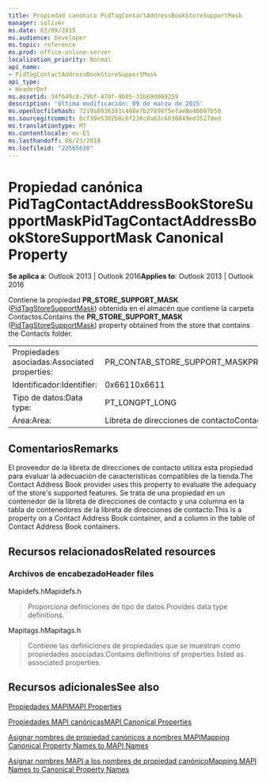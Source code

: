 ```yaml
---
title: Propiedad canónica PidTagContactAddressBookStoreSupportMask
manager: soliver
ms.date: 03/09/2015
ms.audience: Developer
ms.topic: reference
ms.prod: office-online-server
localization_priority: Normal
api_name:
- PidTagContactAddressBookStoreSupportMask
api_type:
- HeaderDef
ms.assetid: 34f649c8-29bf-470f-9b05-31b69d069259
description: 'Última modificación: 09 de marzo de 2015'
ms.openlocfilehash: 7219a8936381c498e7b27898f5efae8e40697b59
ms.sourcegitcommit: 0cf39e5382b8c6f236c8a63c6036849ed3527ded
ms.translationtype: MT
ms.contentlocale: es-ES
ms.lasthandoff: 08/23/2018
ms.locfileid: "22565616"
---
```

# <a name="pidtagcontactaddressbookstoresupportmask-canonical-property"></a><span data-ttu-id="ddb37-103">Propiedad canónica PidTagContactAddressBookStoreSupportMask</span><span class="sxs-lookup"><span data-stu-id="ddb37-103">PidTagContactAddressBookStoreSupportMask Canonical Property</span></span>

  
  
<span data-ttu-id="ddb37-104">**Se aplica a**: Outlook 2013 | Outlook 2016</span><span class="sxs-lookup"><span data-stu-id="ddb37-104">**Applies to**: Outlook 2013 | Outlook 2016</span></span> 
  
<span data-ttu-id="ddb37-105">Contiene la propiedad **PR_STORE_SUPPORT_MASK** ([PidTagStoreSupportMask](pidtagcontactaddressbookstoresupportmask-canonical-property.md)) obtenida en el almacén que contiene la carpeta Contactos.</span><span class="sxs-lookup"><span data-stu-id="ddb37-105">Contains the **PR_STORE_SUPPORT_MASK** ([PidTagStoreSupportMask](pidtagcontactaddressbookstoresupportmask-canonical-property.md)) property obtained from the store that contains the Contacts folder.</span></span>
  
|||
|:-----|:-----|
|<span data-ttu-id="ddb37-106">Propiedades asociadas:</span><span class="sxs-lookup"><span data-stu-id="ddb37-106">Associated properties:</span></span>  <br/> |<span data-ttu-id="ddb37-107">PR_CONTAB_STORE_SUPPORT_MASK</span><span class="sxs-lookup"><span data-stu-id="ddb37-107">PR_CONTAB_STORE_SUPPORT_MASK</span></span>  <br/> |
|<span data-ttu-id="ddb37-108">Identificador:</span><span class="sxs-lookup"><span data-stu-id="ddb37-108">Identifier:</span></span>  <br/> |<span data-ttu-id="ddb37-109">0x6611</span><span class="sxs-lookup"><span data-stu-id="ddb37-109">0x6611</span></span>  <br/> |
|<span data-ttu-id="ddb37-110">Tipo de datos:</span><span class="sxs-lookup"><span data-stu-id="ddb37-110">Data type:</span></span>  <br/> |<span data-ttu-id="ddb37-111">PT_LONG</span><span class="sxs-lookup"><span data-stu-id="ddb37-111">PT_LONG</span></span>  <br/> |
|<span data-ttu-id="ddb37-112">Área:</span><span class="sxs-lookup"><span data-stu-id="ddb37-112">Area:</span></span>  <br/> |<span data-ttu-id="ddb37-113">Libreta de direcciones de contacto</span><span class="sxs-lookup"><span data-stu-id="ddb37-113">Contact address book</span></span>  <br/> |
   
## <a name="remarks"></a><span data-ttu-id="ddb37-114">Comentarios</span><span class="sxs-lookup"><span data-stu-id="ddb37-114">Remarks</span></span>

<span data-ttu-id="ddb37-115">El proveedor de la libreta de direcciones de contacto utiliza esta propiedad para evaluar la adecuación de características compatibles de la tienda.</span><span class="sxs-lookup"><span data-stu-id="ddb37-115">The Contact Address Book provider uses this property to evaluate the adequacy of the store's supported features.</span></span> <span data-ttu-id="ddb37-116">Se trata de una propiedad en un contenedor de la libreta de direcciones de contacto y una columna en la tabla de contenedores de la libreta de direcciones de contacto.</span><span class="sxs-lookup"><span data-stu-id="ddb37-116">This is a property on a Contact Address Book container, and a column in the table of Contact Address Book containers.</span></span>
  
## <a name="related-resources"></a><span data-ttu-id="ddb37-117">Recursos relacionados</span><span class="sxs-lookup"><span data-stu-id="ddb37-117">Related resources</span></span>

### <a name="header-files"></a><span data-ttu-id="ddb37-118">Archivos de encabezado</span><span class="sxs-lookup"><span data-stu-id="ddb37-118">Header files</span></span>

<span data-ttu-id="ddb37-119">Mapidefs.h</span><span class="sxs-lookup"><span data-stu-id="ddb37-119">Mapidefs.h</span></span>
  
> <span data-ttu-id="ddb37-120">Proporciona definiciones de tipo de datos.</span><span class="sxs-lookup"><span data-stu-id="ddb37-120">Provides data type definitions.</span></span>
    
<span data-ttu-id="ddb37-121">Mapitags.h</span><span class="sxs-lookup"><span data-stu-id="ddb37-121">Mapitags.h</span></span>
  
> <span data-ttu-id="ddb37-122">Contiene las definiciones de propiedades que se muestran como propiedades asociadas.</span><span class="sxs-lookup"><span data-stu-id="ddb37-122">Contains definitions of properties listed as associated properties.</span></span>
    
## <a name="see-also"></a><span data-ttu-id="ddb37-123">Recursos adicionales</span><span class="sxs-lookup"><span data-stu-id="ddb37-123">See also</span></span>



[<span data-ttu-id="ddb37-124">Propiedades MAPI</span><span class="sxs-lookup"><span data-stu-id="ddb37-124">MAPI Properties</span></span>](mapi-properties.md)
  
[<span data-ttu-id="ddb37-125">Propiedades MAPI canónicas</span><span class="sxs-lookup"><span data-stu-id="ddb37-125">MAPI Canonical Properties</span></span>](mapi-canonical-properties.md)
  
[<span data-ttu-id="ddb37-126">Asignar nombres de propiedad canónicos a nombres MAPI</span><span class="sxs-lookup"><span data-stu-id="ddb37-126">Mapping Canonical Property Names to MAPI Names</span></span>](mapping-canonical-property-names-to-mapi-names.md)
  
[<span data-ttu-id="ddb37-127">Asignar nombres MAPI a los nombres de propiedad canónico</span><span class="sxs-lookup"><span data-stu-id="ddb37-127">Mapping MAPI Names to Canonical Property Names</span></span>](mapping-mapi-names-to-canonical-property-names.md)


